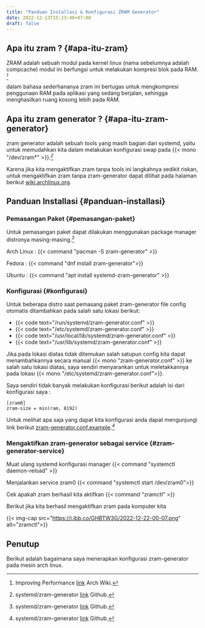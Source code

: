 ```yaml
---
title: "Panduan Installasi & Konfigurasi ZRAM Generator"
date: 2022-12-13T15:23:48+07:00
draft: false
---
```


## Apa itu zram ? {#apa-itu-zram}

ZRAM adalah sebuah modul pada kernel linux (nama sebelumnya adalah compcache) modul ini berfungsi untuk melakukan kompresi blok pada RAM. <cite>[^1]</cite>

[^1]: Improving Performance [link](https://wiki.archlinux.org/title/improving_performance#zram_or_zswap) Arch Wiki.

dalam bahasa sederhananya zram ini bertugas untuk mengkompresi penggunaan RAM pada aplikasi yang sedang berjalan, sehingga menghasilkan ruang kosong lebih pada RAM.

## Apa itu zram generator ? {#apa-itu-zram-generator}

zram generator adalah sebuah tools
yang masih bagian dari systemd, yaitu untuk memudahkan kita dalam melakukan konfigurasi swap pada {{< mono "/dev/zram*" >}}.<cite>[^2]</cite>

[^2]: systemd/zram-generator [link](https://github.com/systemd/zram-generator) Github.

Karena jika kita mengaktifkan zram tanpa tools ini langkahnya sedikit riskan, untuk mengaktifkan zram tanpa zram-generator dapat dilihat pada halaman berikut [wiki.archlinux.org](https://wiki.archlinux.org/title/improving_performance#Swap_on_zram_using_a_udev_rule).

## Panduan Installasi {#panduan-installasi}

### Pemasangan Paket {#pemasangan-paket}

Untuk pemasangan paket dapat dilakukan menggunakan package manager distronya masing-masing.<cite>[^2]</cite>

Arch Linux :
{{< command "pacman -S zram-generator" >}}

Fedora :
{{< command "dnf install zram-generator">}}

Ubuntu :
{{< command "apt install systemd-zram-generator" >}}

### Konfigurasi {#konfigurasi}

Untuk beberapa distro saat pemasang paket zram-generator file config otomatis ditambahkan pada salah satu lokasi berikut:

- {{< code text="/run/systemd/zram-generator.conf" >}}
- {{< code text="/etc/systemd/zram-generator.conf" >}}
- {{< code text="/usr/local/lib/systemd/zram-generator.conf" >}}
- {{< code text="/usr/lib/systemd/zram-generator.conf" >}}

Jika pada lokasi diatas tidak ditemukan salah satupun config kita dapat menambahkannya secara manual {{< mono "zram-generator.conf" >}} ke salah satu lokasi diatas, saya sendiri menyarankan untuk meletakkannya pada lokasi {{< mono "/etc/systemd/zram-generator.conf">}}.

Saya sendiri tidak banyak melakukan konfigurasi berikut adalah isi dari konfigurasi saya :
```systemd {linenos=true}
[zram0]
zram-size = min(ram, 8192)

```

Untuk melihat apa saja yang dapat kita konfigurasi anda dapat mengunjungi link berikut [zram-generator.conf.example](https://github.com/systemd/zram-generator/blob/main/zram-generator.conf.example).<cite>[^2]</cite>

### Mengaktifkan zram-generator sebagai service {#zram-generator-service}

Muat ulang systemd konfigurasi manager
{{< command "systemctl daemon-reload" >}}

Menjalankan service zram0
{{< command "systemctl start /dev/zram0">}}

Cek apakah zram berhasil kita aktifkan
{{< command "zramctl" >}}

Berikut jika kita berhasil mengaktifkan zram pada komputer kita

{{< img-cap src="https://i.ibb.co/GHBTW3G/2022-12-22-00-07.png" alt="zramctl">}}

## Penutup

Berikut adalah bagaimana saya menerapkan konfigurasi zram-generator pada mesin arch linux. 


